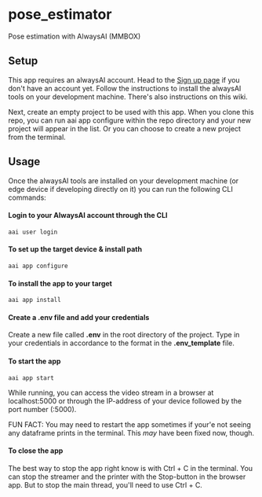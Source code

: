 # pose_estimator
Pose estimation with AlwaysAI (MMBOX)

## Setup
This app requires an alwaysAI account. Head to the [Sign up page](https://alwaysai.co/auth?register=true) if you don't have an account yet. Follow the instructions to install the alwaysAI tools on your development machine. There's also instructions on this wiki. 

Next, create an empty project to be used with this app. When you clone this repo, you can run aai app configure within the repo directory and your new project will appear in the list. Or you can choose to create a new project from the terminal. 

## Usage
Once the alwaysAI tools are installed on your development machine (or edge device if developing directly on it) you can run the following CLI commands:

#### Login to your AlwaysAI account through the CLI
```
aai user login
```

#### To set up the target device & install path
```
aai app configure
```

#### To install the app to your target
```
aai app install
``` 

#### Create a .env file and add your credentials
Create a new file called **.env** in the root directory of the project. Type in your credentials in accordance to the format in the **.env_template** file. 

#### To start the app
```
aai app start
```

While running, you can access the video stream in a browser at localhost:5000 or through the IP-address of your device followed by the port number (:5000).

FUN FACT: You may need to restart the app sometimes if your'e not seeing any dataframe prints in the terminal. This *may* have been fixed now, though.  

#### To close the app

The best way to stop the app right know is with Ctrl + C in the terminal. You can stop the streamer and the printer with the Stop-button in the browser app. But to stop the main thread, you'll need to use Ctrl + C. 
